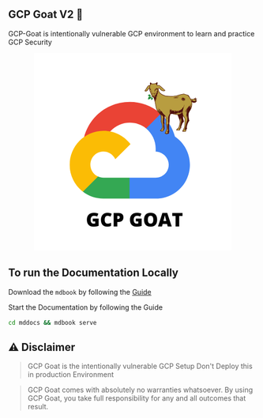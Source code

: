 ## GCP Goat V2 🎉

GCP-Goat is intentionally vulnerable GCP environment to learn and practice GCP Security

<div align="center">
<img src="gcp-goat.png" alt="drawing" width="400"/>
</div>

## To run the Documentation Locally

Download the `mdbook` by following the [Guide](https://github.com/rust-lang/mdBook)

Start the Documentation by following the Guide

``` bash
cd mddocs && mdbook serve
```

## ⚠️ Disclaimer

> GCP Goat is the intentionally vulnerable GCP Setup Don't Deploy this in production Environment 


> GCP Goat comes with absolutely no warranties whatsoever. By using GCP Goat, you take full responsibility for any and all outcomes that result.
